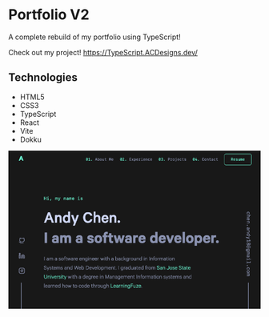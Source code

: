 # Portfolio V2

A complete rebuild of my portfolio using TypeScript!

Check out my project! https://TypeScript.ACDesigns.dev/

## Technologies
- HTML5
- CSS3
- TypeScript
- React
- Vite
- Dokku

<img src='https://raw.githubusercontent.com/andychen97/portfolio_v1/main/server/public/images/homepage.png' alt='homepage view'>

